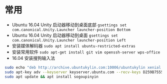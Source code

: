 # 常用

- Ubuntu 16.04 Unity 启动器移动到桌面底部 `gsettings set com.canonical.Unity.Launcher launcher-position Bottom`
- Ubuntu 16.04 Unity 启动器移动到桌面 `gsettings set com.canonical.Unity.Launcher launcher-position Left`
- 安装媒体解码器 `sudo apt install ubuntu-restricted-extras`
- 安装常用软件 `sudo apt-get install git vim openssh-server wps-office`
- 16.04 安装搜狗输入法 
```bash
sudo echo "deb http://archive.ubuntukylin.com:10006/ubuntukylin xenial main" > /etc/apt/sources.list.d/ubuntukylin.list
sudo apt-key adv --keyserver keyserver.ubuntu.com --recv-keys D259B7555E1D3C58
sudo apt update && apt install sogoupinyin  
```
